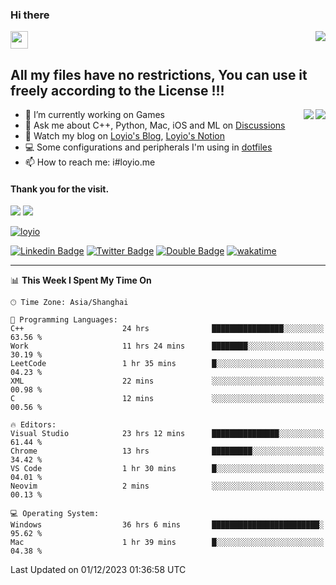 <h3 align="left">Hi there</h3>
<img src='https://em-content.zobj.net/source/animated-noto-color-emoji/356/waving-hand_light-skin-tone_1f44b-1f3fb_1f3fb.gif' width='28' />
<a align="right" href="https://github.com/loyio/loyio/blob/master/STAR/README.md"><img align="right" src="https://img.shields.io/badge/LOYIO-STAR-green" /></a>

## All my files have no restrictions, You can use it freely according to the License !!!

<a href="https://github.com/loyio#gh-light-mode-only">
     <img align="right"  src="https://loy-readme.vercel.app/api/top-langs/?username=loyio&langs_count=6&hide=css,html,jupyter%20notebook" />
</a>

<a href="https://github.com/loyio#gh-dark-mode-only">
  <img align="right"  src="https://loy-readme.vercel.app/api/top-langs/?username=loyio&langs_count=6&theme=slateorange&hide=css,html,jupyter%20notebook" />
</a>



- 🔭 I’m currently working on Games
- 💬 Ask me about C++, Python, Mac, iOS and ML on [Discussions](https://github.com/loyio/blog/discussions)
- 📔 Watch my blog on [Loyio's Blog](https://loyio.me), [Loyio's Notion](https://loyio.notion.site/loyio/Loyio-s-Dashboard-2f56bd29222a445ea9d9e8802a1ac83b)
- 💻 Some configurations and peripherals I'm using in [dotfiles](https://github.com/loyio/dotfiles)
- 📫 How to reach me: i#loyio.me


#### Thank you for the visit.
<img src="http://profile-counter.glitch.me/loyio/count.svg" />

<img src="https://loy-readme.vercel.app/api?username=loyio&show_icons=true&hide=stars&include_all_commits=true&hide_title=true&theme=slateorange" />

     

[![loyio](https://github-profile-trophy.vercel.app/?username=loyio&theme=onedark&column=4)](https://github.com/loyio)

[![Linkedin Badge](https://img.shields.io/badge/-@loyio-0077b5?style=flat-square&logo=Linkedin&logoColor=white&labelColor=0077b5&link=https://www.linkedin.com/in/loyio-hex-363172158/)](https://www.linkedin.com/in/loyio-hex-363172158/)
[![Twitter Badge](https://img.shields.io/badge/-@loyiome-000000?style=flat-square&labelColor=000000&logo=x&logoColor=white&link=https://twitter.com/loyiome)](https://twitter.com/loyiome)
[![Double Badge](https://img.shields.io/badge/@loyio-007722?style=flat&logo=Douban&logoColor=white)](https://www.douban.com/people/susmote)
[![wakatime](https://wakatime.com/badge/user/c0ddc104-5a20-41d1-ab9a-c4d9ea20a4d9.svg)](https://wakatime.com/@c0ddc104-5a20-41d1-ab9a-c4d9ea20a4d9)

-------
<!--START_SECTION:waka-->
📊 **This Week I Spent My Time On** 

```text
🕑︎ Time Zone: Asia/Shanghai

💬 Programming Languages: 
C++                      24 hrs              ████████████████░░░░░░░░░   63.56 % 
Work                     11 hrs 24 mins      ████████░░░░░░░░░░░░░░░░░   30.19 % 
LeetCode                 1 hr 35 mins        █░░░░░░░░░░░░░░░░░░░░░░░░   04.23 % 
XML                      22 mins             ░░░░░░░░░░░░░░░░░░░░░░░░░   00.98 % 
C                        12 mins             ░░░░░░░░░░░░░░░░░░░░░░░░░   00.56 % 

🔥 Editors: 
Visual Studio            23 hrs 12 mins      ███████████████░░░░░░░░░░   61.44 % 
Chrome                   13 hrs              █████████░░░░░░░░░░░░░░░░   34.42 % 
VS Code                  1 hr 30 mins        █░░░░░░░░░░░░░░░░░░░░░░░░   04.01 % 
Neovim                   2 mins              ░░░░░░░░░░░░░░░░░░░░░░░░░   00.13 % 

💻 Operating System: 
Windows                  36 hrs 6 mins       ████████████████████████░   95.62 % 
Mac                      1 hr 39 mins        █░░░░░░░░░░░░░░░░░░░░░░░░   04.38 % 
```


 Last Updated on 01/12/2023 01:36:58 UTC
<!--END_SECTION:waka-->

